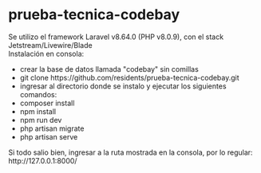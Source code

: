 # prueba-tecnica-codebay

Se utilizo el framework Laravel v8.64.0 (PHP v8.0.9), con el stack Jetstream/Livewire/Blade
<br>
Instalación en consola:
<br>
<ul>
    <li>crear la base de datos llamada "codebay" sin comillas</li>
    <li>git clone https://github.com/residents/prueba-tecnica-codebay.git</li>
    <li>ingresar al directorio donde se instalo y ejecutar los siguientes comandos:</li>
    <li>composer install</li>
    <li>npm install</li>
    <li>npm run dev</li>
    <li>php artisan migrate</li>
    <li>php artisan serve</li>
</ul>
Si todo salio bien, ingresar a la ruta mostrada en la consola, por lo regular: http://127.0.0.1:8000/
